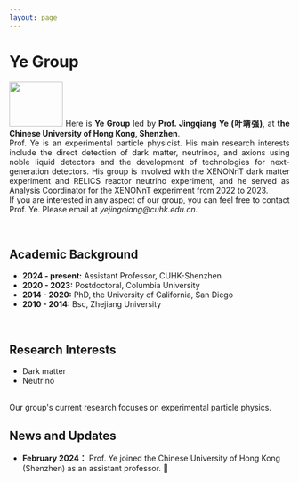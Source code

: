 ```yaml
---
layout: page
---
```

<style>
  p{
    text-align: justify;
  }
</style>
# Ye Group

<p>
<img src="https://terteruu.github.io/images/cuhk-logo-cut.png"  class="floatpic" width="96" height="80">
Here is <b>Ye Group</b> led by <b>Prof. Jingqiang Ye (叶靖强)</b>, at <b>the Chinese University of Hong Kong, Shenzhen</b>.<br>
Prof. Ye is an experimental particle physicist. His main research interests include the direct detection of dark matter, neutrinos, and axions using noble liquid detectors and the development of technologies for next-generation detectors. His group is involved with the XENONnT dark matter experiment and RELICS reactor neutrino experiment, and he served as Analysis Coordinator for the XENONnT experiment from 2022 to 2023.<br>
If you are interested in any aspect of our group, you can feel free to contact Prof. Ye. Please email at <i>yejingqiang@cuhk.edu.cn</i>.
</p>
<br>

## Academic Background

- **2024 - present:** Assistant Professor, CUHK-Shenzhen
- **2020 - 2023:** Postdoctoral, Columbia University
- **2014 - 2020:** PhD, the University of California, San Diego
- **2010 - 2014:** Bsc, Zhejiang University

<br>

## Research Interests

- Dark matter
- Neutrino

<br>
Our group's current research focuses on experimental particle physics.

<br>

## News and Updates

- **February 2024：** Prof. Ye joined the Chinese University of Hong Kong (Shenzhen) as an assistant professor. 🎉
